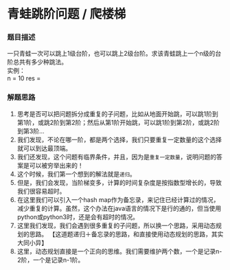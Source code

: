 # 青蛙跳阶问题 / 爬楼梯
### 题目描述
一只青蛙一次可以跳上1级台阶，也可以跳上2级台阶。求该青蛙跳上一个n级的台阶总共有多少种跳法。<br/>
实例：<br/>
n = 10
res = 
### 解题思路
1. 思考是否可以把问题拆分成重复的子问题，比如从地面开始跳，可以跳1阶到第1阶，或跳2阶到第2阶；然后从第1阶开始跳，可以跳1阶到第2阶，或跳2阶到第3阶...
2. 我们发现，不论在哪一阶，都是两个选择，我们只要重复一定数量的这个选择就可以到达最顶端。
3. 我们还发现，这个问题有临界条件，并且，因为是`重复一定数量`，说明问题的答案是可以被穷举出来的！
4. 这个时候，我们第一个想到的解法就是`递归`。
5. 但是，我们会发现，当阶梯变多，计算的时间复杂度是按指数型增长的，导致我们很容易超时。
6. 在这里我们可以引入一个hash map作为备忘录，来记住已经计算过的情况，减少重复的计算。虽然，这个办法在java语言的情况下是行的通的，但当使用python或python3时，还是会有超时的情况。
7. 这里我们发现，我们会遇到很多重复的子问题，所以换一个思路，采用动态规划的思路。
【这道题递归＋备忘录的思路，和直接使用动态规划的思路，其实大同小异】
8. 这里，动态规划直接是一个正向的思维。我们需要维护两个数，一个是记录n-2阶，一个是记录n-1阶。


